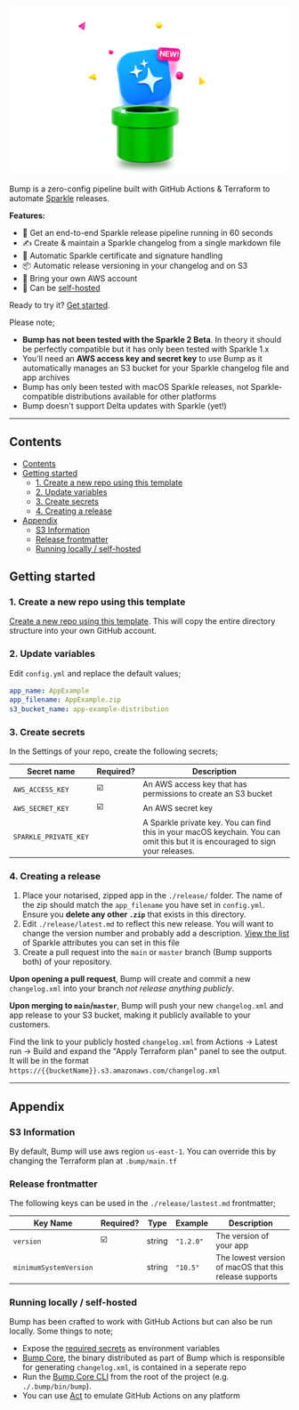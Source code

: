 
![](.bump/assets/artwork.png)

Bump is a zero-config pipeline built with GitHub Actions & Terraform to automate [Sparkle](https://sparkle-project.org) releases.

**Features:**

* 🚀  Get an end-to-end Sparkle release pipeline running in 60 seconds
* ✍️  Create & maintain a Sparkle changelog from a single markdown file
* 🔐  Automatic Sparkle certificate and signature handling
* 📦  Automatic release versioning in your changelog and on S3
* 🔑  Bring your own AWS account
* 🚐  Can be [self-hosted](#running-locally--self-hosted)

Ready to try it? [Get started](#getting-started).

Please note;

* **Bump has not been tested with the Sparkle 2 Beta**. In theory it should be perfectly compatible but it has only been tested with Sparkle 1.x
* You'll need an **AWS access key and secret key** to use Bump as it automatically manages an S3 bucket for your Sparkle changelog file and app archives
* Bump has only been tested with macOS Sparkle releases, not Sparkle-compatible distributions available for other platforms
* Bump doesn't support Delta updates with Sparkle (yet!)

---

## Contents

- [Contents](#contents)
- [Getting started](#getting-started)
  - [1. Create a new repo using this template](#1-create-a-new-repo-using-this-template)
  - [2. Update variables](#2-update-variables)
  - [3. Create secrets](#3-create-secrets)
  - [4. Creating a  release](#4-creating-a--release)
- [Appendix](#appendix)
  - [S3 Information](#s3-information)
  - [Release frontmatter](#release-frontmatter)
  - [Running locally / self-hosted](#running-locally--self-hosted)

## Getting started

### 1. Create a new repo using this template

[Create a new repo using this template](https://github.com/replay-software/bump/generate). This will copy the entire directory structure into your own GitHub account.

### 2. Update variables

Edit `config.yml` and replace the default values;

```yaml
app_name: AppExample 
app_filename: AppExample.zip
s3_bucket_name: app-example-distribution
```

### 3. Create secrets

In the Settings of your repo, create the following secrets;

| Secret name           | Required? | Description                                                                                                                    |
|-----------------------|-----------|--------------------------------------------------------------------------------------------------------------------------------|
| `AWS_ACCESS_KEY`      |     ☑️     | An AWS access key that has permissions to create an S3 bucket                                                                  |
| `AWS_SECRET_KEY`      |     ☑️     | An AWS secret key                                                                                                              |
| `SPARKLE_PRIVATE_KEY` |           | A Sparkle private key. You can find this in your macOS keychain. You can omit this but it is encouraged to sign your releases. |

### 4. Creating a  release

1. Place your notarised, zipped app in the `./release/` folder. The name of the zip should match the `app_filename` you have set in `config.yml`. Ensure you **delete any other `.zip`** that exists in this directory.
2. Edit `./release/latest.md` to reflect this new release. You will want to change the version number and probably add a description. [View the list](#release-frontmatter) of Sparkle attributes you can set in this file
3. Create a pull request into the `main` or `master` branch (Bump supports both) of your repository. 

**Upon opening a pull request**, Bump will create and commit a new `changelog.xml` into your branch *not release anything publicly*.

**Upon merging to `main`/`master`**, Bump will push your new `changelog.xml` and app release to your S3 bucket, making it publicly available to your customers.

Find the link to your publicly hosted `changelog.xml` from Actions → Latest run → Build and expand the "Apply Terraform plan" panel to see the output. It will be in the format `https://{{bucketName}}.s3.amazonaws.com/changelog.xml`


---

## Appendix

### S3 Information

By default, Bump will use aws region `us-east-1`. You can override this by changing the Terraform plan at `.bump/main.tf`

### Release frontmatter

The following keys can be used in the `./release/lastest.md` frontmatter;

| Key Name               | Required? | Type   | Example | Description                                            |
|------------------------|-----------|--------|---------------|--------------------------------------------------------|
| `version`              | ☑️         | string | `"1.2.0"`     | The version of your app                                |
| `minimumSystemVersion` |           | string | `"10.5"`      | The lowest version of macOS that this release supports |

### Running locally / self-hosted

Bump has been crafted to work with GitHub Actions but can also be run locally. Some things to note;

* Expose the [required secrets](#3-create-secrets) as environment variables
* [Bump Core](https://github.com/replay-software/bump-core), the binary distributed as part of Bump which is responsible for generating `changelog.xml`, is contained in a seperate repo
* Run the [Bump Core CLI](https://github.com/replay-software/bump-core) from the root of the project (e.g. `./.bump/bin/bump`). 
* You can use [Act](https://github.com/nektos/act) to emulate GitHub Actions on any platform
